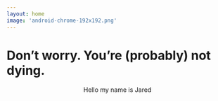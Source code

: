 ```yaml
---
layout: home
image: 'android-chrome-192x192.png'
---
```

# Don’t worry. You’re (probably) not dying.

<p style="text-align:center;">Hello my name is Jared</p>

